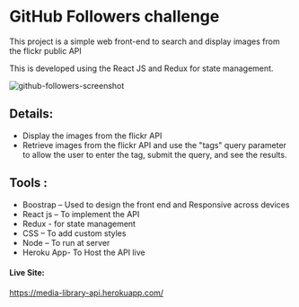 # **GitHub Followers challenge**

This project is a simple web front-end to search and display images from the flickr public API

This is developed using the React JS and Redux for state management.

![github-followers-screenshot](user.png)


## Details:
- Display the images from the flickr API
- Retrieve images from the flickr API and use the "tags" query parameter to allow the user to enter the tag, submit the query, and see the results.


## Tools :
- Boostrap – Used to design the front end and Responsive across devices
- React js – To implement the API
- Redux - for state management
- CSS – To add custom styles
- Node – To run at server
- Heroku App- To Host the API live
#### **Live Site:**
https://media-library-api.herokuapp.com/


